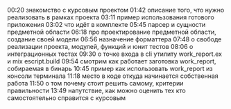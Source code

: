 00:20 знакомство с курсовым проектом
01:42 описание того, что нужно реализовать в рамках проекта
03:11 пример использования готового приложения
03:02 что идёт в комплекте
05:45 парсер и сущности предметной области
06:18 про проектирование предметной области, создание своей модели
06:56 назначение форматтера
07:48 о свободе реализации проекта, модулей, функций и юнит тестов
08:06 о интеграционных тестах
09:30 о точке входа в cli утилиту work_report.ex и mix escript.build
09:54 смотрим как работает заготовка work_report, собираемая в бинарь
10:45 пример как использовать work_report из консоли терминала
11:18 место в коде откуда начинается собственная работа
11:50 о том почему стоит решить самому, критерии правильности
13:49 напутствие, как можно оценить тех кто самостоятельно справится с курсовым
